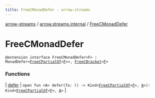 ```yaml
---
title: FreeCMonadDefer - arrow-streams
---
```


[arrow-streams](../../index.html) / [arrow.streams.internal](../index.html) / [FreeCMonadDefer](./index.html)

# FreeCMonadDefer

`@extension interface FreeCMonadDefer<F> : MonadDefer<`[`FreeCPartialOf`](../-free-c-partial-of.html)`<`[`F`](index.html#F)`>>, `[`FreeCBracket`](../-free-c-bracket/index.html)`<`[`F`](index.html#F)`>`

### Functions

| [defer](defer.html) | `open fun <A> defer(fa: () -> Kind<`[`FreeCPartialOf`](../-free-c-partial-of.html)`<`[`F`](index.html#F)`>, `[`A`](defer.html#A)`>): Kind<`[`FreeCPartialOf`](../-free-c-partial-of.html)`<`[`F`](index.html#F)`>, `[`A`](defer.html#A)`>` |

